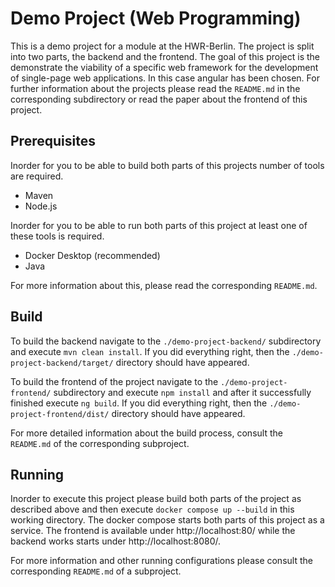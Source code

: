 # Demo Project (Web Programming)

This is a demo project for a module at the HWR-Berlin.
The project is split into two parts, the backend and the frontend.
The goal of this project is the demonstrate the viability of a specific web framework for the development of
single-page web applications.
In this case angular has been chosen.
For further information about the projects please read the `README.md` in the corresponding subdirectory or
read the paper about the frontend of this project.

## Prerequisites

Inorder for you to be able to build both parts of this projects number of tools are required.
- Maven
- Node.js

Inorder for you to be able to run both parts of this project at least one of these tools is required.
- Docker Desktop (recommended)
- Java

For more information about this, please read the corresponding `README.md`.

## Build

To build the backend navigate to the `./demo-project-backend/` subdirectory and execute `mvn clean install`.
If you did everything right, then the `./demo-project-backend/target/` directory should have appeared.

To build the frontend of the project navigate to the `./demo-project-frontend/` subdirectory and execute `npm install`
and after it successfully finished execute `ng build`.
If you did everything right, then the `./demo-project-frontend/dist/` directory should have appeared.

For more detailed information about the build process, consult the `README.md` of the corresponding subproject.

## Running

Inorder to execute this project please build both parts of the project as described above and then execute 
`docker compose up --build` in this working directory. 
The docker compose starts both parts of this project as a service.
The frontend is available under http://localhost:80/ while the backend works starts under http://localhost:8080/.

For more information and other running configurations please consult the corresponding `README.md` of a subproject.